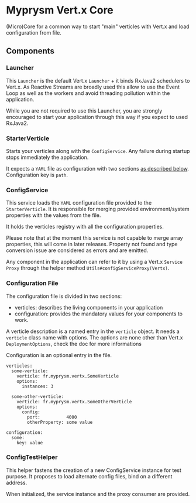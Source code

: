 # Myprysm Vert.x Core

(Micro)Core for a common way to start "main" verticles with Vert.x
and load configuration from file.

## Components

### Launcher

This `Launcher` is the default Vert.x `Launcher` + it binds RxJava2 schedulers to Vert.x.
As Reactive Streams are broadly used this allow to use the Event Loop as well as the workers
and avoid threading pollution within the application.

While you are not required to use this Launcher, you are strongly encouraged to start your 
application through this way if you expect to used RxJava2.

### StarterVerticle

Starts your verticles along with the `ConfigService`. 
Any failure during startup stops immediately the application.

It expects a `YAML` file as configuration with two sections [as described below](#configuration-file).
Configuration key is `path`.


### ConfigService

This service loads the `YAML` configuration file provided to the `StarterVerticle`.
It is responsible for merging provided environment/system properties with the values from the file.

It holds the verticles registry with all the configuration properties.

Please note that at the moment this service is not capable to merge array properties, this will come in later releases.
Property not found and type conversion issue are considered as errors and are emitted.

Any component in the application can refer to it by using a Vert.x `Service Proxy`
through the helper method `Utils#configServiceProxy(Vertx)`. 

### Configuration File

The configuration file is divided in two sections:
* verticles: describes the living components in your application
* configuration: provides the mandatory values for your components to work.

A verticle description is a named entry in the `verticle` object.
It needs a `verticle` class name with options. 
The options are none other than Vert.x `DeploymentOptions`, check the doc for more informations

Configuration is an optional entry in the file.

```
verticles:
  some-verticle:
    verticle: fr.myprysm.vertx.SomeVerticle
    options:
      instances: 3

  some-other-verticle:
    verticle: fr.myprysm.vertx.SomeOtherVerticle
    options:
      config:
        port:          4000
        otherProperty: some value

configuration:
  some:
    key: value
```

### ConfigTestHelper

This helper fastens the creation of a new ConfigService instance for test purpose.
It proposes to load alternate config files, bind on a different address.

When initialized, the service instance and the proxy consumer are provided.
